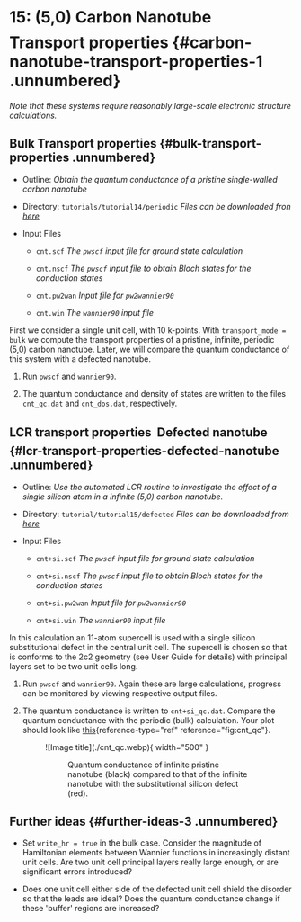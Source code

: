 # 15: (5,0) Carbon Nanotube &#151; Transport properties {#carbon-nanotube-transport-properties-1 .unnumbered}

*Note that these systems require reasonably large-scale electronic
structure calculations.*

## Bulk Transport properties {#bulk-transport-properties .unnumbered}

-   Outline: *Obtain the quantum conductance of a pristine single-walled
    carbon nanotube*

-   Directory: `tutorials/tutorial14/periodic` *Files can be downloaded fron [here](https://github.com/wannier-developers/wannier90/tutorials/tutorial15)*

-   Input Files

    -    `cnt.scf` *The `pwscf` input file for ground state
        calculation*

    -    `cnt.nscf` *The `pwscf` input file to obtain Bloch
        states for the conduction states*

    -    `cnt.pw2wan` *Input file for `pw2wannier90`*

    -    `cnt.win` *The `wannier90` input file*

First we consider a single unit cell, with 10 k-points. With
`transport_mode = bulk` we compute the transport properties of a
pristine, infinite, periodic (5,0) carbon nanotube. Later, we will
compare the quantum conductance of this system with a defected nanotube.

1.  Run `pwscf` and `wannier90`.

2.  The quantum conductance and density of states are written to the
    files `cnt_qc.dat` and `cnt_dos.dat`, respectively.

## LCR transport properties &#151; Defected nanotube {#lcr-transport-properties-defected-nanotube .unnumbered}

-   Outline: *Use the automated LCR routine to investigate the effect of
    a single silicon atom in a infinite (5,0) carbon nanotube.*

-   Directory: `tutorial/tutorial15/defected` *Files can be downloaded from [here](https://github.com/wannier-developers/wannier90/tutorials/tutorial15)*

-   Input Files

    -    `cnt+si.scf` *The `pwscf` input file for ground
        state calculation*

    -    `cnt+si.nscf` *The `pwscf` input file to obtain
        Bloch states for the conduction states*

    -    `cnt+si.pw2wan` *Input file for `pw2wannier90`*

    -    `cnt+si.win` *The `wannier90` input file*

In this calculation an 11-atom supercell is used with a single silicon
substitutional defect in the central unit cell. The supercell is chosen
so that is conforms to the 2c2 geometry (see User Guide for details)
with principal layers set to be two unit cells long.

1.  Run `pwscf` and `wannier90`. Again these are large
    calculations, progress can be monitored by viewing respective output
    files.

2.  The quantum conductance is written to `cnt+si_qc.dat`. Compare the
    quantum conductance with the periodic (bulk) calculation. Your plot
    should look like [this](#fig:cnt_qc){reference-type="ref"
    reference="fig:cnt_qc"}.

    <figure markdown="span">
    ![Image title](./cnt_qc.webp){ width="500" }
    <figure id="fig:cnt_qc">
    <figcaption> Quantum conductance of infinite pristine nanotube (black)
    compared to that of the infinite nanotube with the substitutional
    silicon defect (red).</figcaption>
    </figure>

## Further ideas {#further-ideas-3 .unnumbered}

-   Set `write_hr = true` in the bulk case. Consider the magnitude of
    Hamiltonian elements between Wannier functions in increasingly
    distant unit cells. Are two unit cell principal layers really large
    enough, or are significant errors introduced?

-   Does one unit cell either side of the defected unit cell shield the
    disorder so that the leads are ideal? Does the quantum conductance
    change if these 'buffer' regions are increased?


